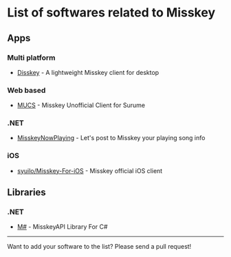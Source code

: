 List of softwares related to Misskey
====

## Apps
### Multi platform
* [Disskey](https://github.com/AyaMorisawa/Disskey) - A lightweight Misskey client for desktop

### Web based
* [MUCS](http://surume.exout.net/mucs/) - Misskey Unofficial Client for Surume

### .NET
* [MisskeyNowPlaying](https://github.com/marihachi/MisskeyNowPlaying) - Let's post to Misskey your playing song info

### iOS
* [syuilo/Misskey-For-iOS](https://github.com/syuilo/Misskey-For-iOS) - Misskey official iOS client

## Libraries
### .NET
* [M#](https://github.com/marihachi/msharp) - MisskeyAPI Library For C#

----
Want to add your software to the list? Please send a pull request!
